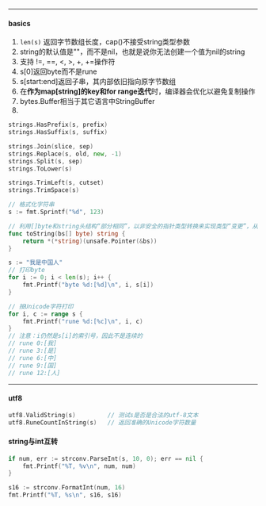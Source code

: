 

----

#### basics

1. `len(s)` 返回字节数组长度，cap()不接受string类型参数
2. string的默认值是""，而不是nil，也就是说你无法创建一个值为nil的string
3. 支持 !=, ==, <, >, +, +=操作符
4. s[0]返回byte而不是rune
5. s[start:end]返回子串，其内部依旧指向原字节数组
6. 在**作为map[string]的key和for range迭代**时，编译器会优化以避免复制操作
7. bytes.Buffer相当于其它语言中StringBuffer
8. 



```go
strings.HasPrefix(s, prefix)
strings.HasSuffix(s, suffix)

strings.Join(slice, sep)
strings.Replace(s, old, new, -1)
strings.Split(s, sep)
strings.ToLower(s)

strings.TrimLeft(s, cutset)
strings.TrimSpace(s)

// 格式化字符串
s := fmt.Sprintf("%d", 123)

// 利用[]byte和string头结构“部分相同”，以非安全的指针类型转换来实现类型“变更”，从而避免底层数组复制
func toString(bs[] byte) string {
    return *(*string)(unsafe.Pointer(&bs))
}
```



```go
s := "我是中国人"
// 打印byte
for i := 0; i < len(s); i++ {
    fmt.Printf("byte %d:[%d]\n", i, s[i])
}

// 按Unicode字符打印
for i, c := range s {
    fmt.Printf("rune %d:[%c]\n", i, c)
}
// 注意：i仍然是s[i]的索引号，因此不是连续的
// rune 0:[我]
// rune 3:[是]
// rune 6:[中]
// rune 9:[国]
// rune 12:[人]
```



----

#### utf8

```go
utf8.ValidString(s) 		// 测试s是否是合法的utf-8文本
utf8.RuneCountInString(s)	// 返回准确的Unicode字符数量
```



#### string与int互转

```go
if num, err := strconv.ParseInt(s, 10, 0); err == nil {
    fmt.Printf("%T, %v\n", num, num)
}

s16 := strconv.FormatInt(num, 16)
fmt.Printf("%T, %s\n", s16, s16)
```

